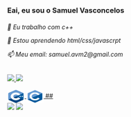 ### Eai, eu sou o Samuel Vasconcelos 
<div>
<h6>
<p>🔭 Eu trabalho com c++</p>
<p>🌱 Estou aprendendo html/css/javascrpt</p>
<p>📫 Meu email: samuel.avm2@gmail.com</p>
  </h6>
  </div>
<div>
  <a href = "https://github.com/samucavm2">
    <img height= "180em" src="https://github-readme-stats.vercel.app/api?username=samucavm2&show_icons-true&theme-draculak&include_all_commits=true&count_private-true"/>
    <img height= "130em" src="https://github-readme-stats.vercel.app/api/top-langs/?username=samucavm2&layout=compact&lang_count=168theme=dracula"/>
</div>

<div style="display: inline_block"><br>
  <img align="center" alt="Rafa-Js" height="30" width="40" 
src="https://raw.githubusercontent.com/devicons/devicon/master/icons/cplusplus/cplusplus-original.svg">
  <img align="center" alt="Rafa-Csharp" height="30" width="40" src="https://raw.githubusercontent.com/devicons/devicon/master/icons/c/c-original.svg">
##
</div>
<div> 
  <a href="https://instagram.com/samucavm" target="_blank"><img src="https://img.shields.io/badge/-Instagram-%23E4405F?style=for-the-badge&logo=instagram&logoColor=white" target="_blank"></a>
  <a href="https://www.linkedin.com/in/samuel-vasconcelos-54a6681a7?utm_source=share&utm_campaign=share_via&utm_content=profile&utm_medium=android_app" target="_blank"><img src="https://img.shields.io/badge/-LinkedIn-%230077B5?style=for-the-badge&logo=linkedin&logoColor=white" target="_blank"></a> 
  
</div>
